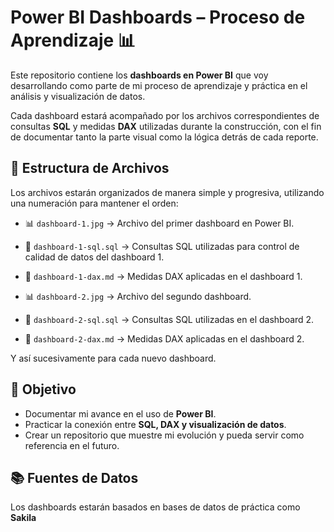 # Power BI Dashboards – Proceso de Aprendizaje 📊  

Este repositorio contiene los **dashboards en Power BI** que voy desarrollando como parte de mi proceso de aprendizaje y práctica en el análisis y visualización de datos.  

Cada dashboard estará acompañado por los archivos correspondientes de consultas **SQL** y medidas **DAX** utilizadas durante la construcción, con el fin de documentar tanto la parte visual como la lógica detrás de cada reporte.  

## 📂 Estructura de Archivos   

Los archivos estarán organizados de manera simple y progresiva, utilizando una numeración para mantener el orden:  

- 📊 `dashboard-1.jpg` → Archivo del primer dashboard en Power BI.  
- 📝 `dashboard-1-sql.sql` → Consultas SQL utilizadas para control de calidad de datos del dashboard 1.  
- 🔢 `dashboard-1-dax.md` → Medidas DAX aplicadas en el dashboard 1.  

- 📊 `dashboard-2.jpg` → Archivo del segundo dashboard.  
- 📝 `dashboard-2-sql.sql` → Consultas SQL utilizadas en el dashboard 2.  
- 🔢 `dashboard-2-dax.md` → Medidas DAX aplicadas en el dashboard 2.  
  

Y así sucesivamente para cada nuevo dashboard.  

## 🎯 Objetivo  

- Documentar mi avance en el uso de **Power BI**.  
- Practicar la conexión entre **SQL, DAX y visualización de datos**.  
- Crear un repositorio que muestre mi evolución y pueda servir como referencia en el futuro.  

## 📚 Fuentes de Datos  

Los dashboards estarán basados en bases de datos de práctica como **Sakila**









